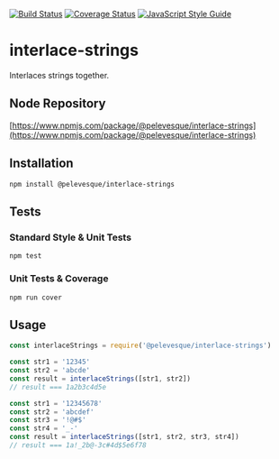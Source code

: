 [![Build Status](https://travis-ci.org/pelevesque/interlace-strings.svg?branch=master)](https://travis-ci.org/pelevesque/interlace-strings)
[![Coverage Status](https://coveralls.io/repos/github/pelevesque/interlace-strings/badge.svg?branch=master)](https://coveralls.io/github/pelevesque/interlace-strings?branch=master)
[![JavaScript Style Guide](https://img.shields.io/badge/code_style-standard-brightgreen.svg)](https://standardjs.com)

# interlace-strings

Interlaces strings together.

## Node Repository

[https://www.npmjs.com/package/@pelevesque/interlace-strings](https://www.npmjs.com/package/@pelevesque/interlace-strings)

## Installation

`npm install @pelevesque/interlace-strings`

## Tests

### Standard Style & Unit Tests

`npm test`

### Unit Tests & Coverage

`npm run cover`

## Usage

```js
const interlaceStrings = require('@pelevesque/interlace-strings')
```

```js
const str1 = '12345'
const str2 = 'abcde'
const result = interlaceStrings([str1, str2])
// result === 1a2b3c4d5e
```

```js
const str1 = '12345678'
const str2 = 'abcdef'
const str3 = '!@#$'
const str4 = '_-'
const result = interlaceStrings([str1, str2, str3, str4])
// result === 1a!_2b@-3c#4d$5e6f78
```
